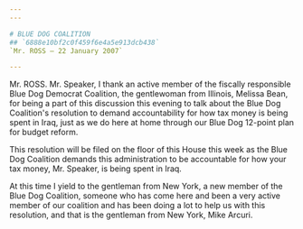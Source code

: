 ```yaml
---
---

# BLUE DOG COALITION
## `6888e10bf2c0f459f6e4a5e913dcb438`
`Mr. ROSS — 22 January 2007`

---
```



Mr. ROSS. Mr. Speaker, I thank an active member of the fiscally 
responsible Blue Dog Democrat Coalition, the gentlewoman from Illinois, 
Melissa Bean, for being a part of this discussion this evening to talk 
about the Blue Dog Coalition's resolution to demand accountability for 
how tax money is being spent in Iraq, just as we do here at home 
through our Blue Dog 12-point plan for budget reform.

This resolution will be filed on the floor of this House this week as 
the Blue Dog Coalition demands this administration to be accountable 
for how your tax money, Mr. Speaker, is being spent in Iraq.

At this time I yield to the gentleman from New York, a new member of 
the Blue Dog Coalition, someone who has come here and been a very 
active member of our coalition and has been doing a lot to help us with 
this resolution, and that is the gentleman from New York, Mike Arcuri.